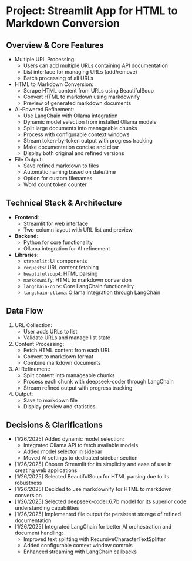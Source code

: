 # Project: Streamlit App for HTML to Markdown Conversion

## Overview & Core Features
- Multiple URL Processing:
  - Users can add multiple URLs containing API documentation
  - List interface for managing URLs (add/remove)
  - Batch processing of all URLs
- HTML to Markdown Conversion:
  - Scrape HTML content from URLs using BeautifulSoup
  - Convert HTML to markdown using markdownify
  - Preview of generated markdown documents
- AI-Powered Refinement:
  - Use LangChain with Ollama integration
  - Dynamic model selection from installed Ollama models
  - Split large documents into manageable chunks
  - Process with configurable context windows
  - Stream token-by-token output with progress tracking
  - Make documentation concise and clear
  - Display both original and refined versions
- File Output:
  - Save refined markdown to files
  - Automatic naming based on date/time
  - Option for custom filenames
  - Word count token counter

## Technical Stack & Architecture
- **Frontend**: 
  - Streamlit for web interface
  - Two-column layout with URL list and preview
- **Backend**: 
  - Python for core functionality
  - Ollama integration for AI refinement
- **Libraries**:
  - `streamlit`: UI components
  - `requests`: URL content fetching
  - `beautifulsoup4`: HTML parsing
  - `markdownify`: HTML to markdown conversion
  - `langchain-core`: Core LangChain functionality
  - `langchain-ollama`: Ollama integration through LangChain

## Data Flow
1. URL Collection:
   - User adds URLs to list
   - Validate URLs and manage list state
2. Content Processing:
   - Fetch HTML content from each URL
   - Convert to markdown format
   - Combine markdown documents
3. AI Refinement:
   - Split content into manageable chunks
   - Process each chunk with deepseek-coder through LangChain
   - Stream refined output with progress tracking
4. Output:
   - Save to markdown file
   - Display preview and statistics

## Decisions & Clarifications
- [1/26/2025] Added dynamic model selection:
  - Integrated Ollama API to fetch available models
  - Added model selector in sidebar
  - Moved AI settings to dedicated sidebar section
- [1/26/2025] Chosen Streamlit for its simplicity and ease of use in creating web applications
- [1/26/2025] Selected BeautifulSoup for HTML parsing due to its robustness
- [1/26/2025] Decided to use markdownify for HTML to markdown conversion
- [1/26/2025] Selected deepseek-coder:6.7b model for its superior code understanding capabilities
- [1/26/2025] Implemented file output for persistent storage of refined documentation
- [1/26/2025] Integrated LangChain for better AI orchestration and document handling:
  - Improved text splitting with RecursiveCharacterTextSplitter
  - Added configurable context window controls
  - Enhanced streaming with LangChain callbacks
